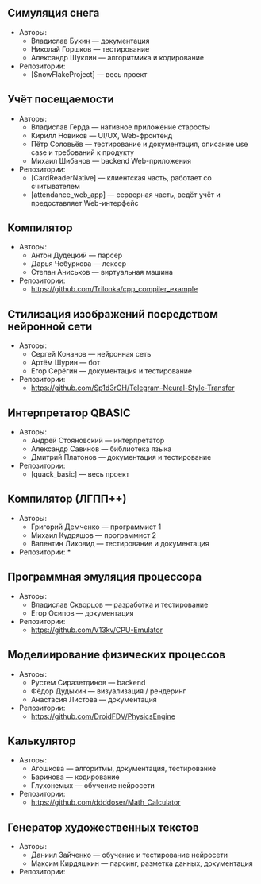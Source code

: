 ## Симуляция снега
* Авторы:
  * Владислав Букин — документация
  * Николай Горшков — тестирование
  * Александр Шуклин — алгоритмика и кодирование
* Репозитории:
  * [SnowFlakeProject] — весь проект

## Учёт посещаемости
* Авторы:
  * Владислав Герда — нативное приложение старосты
  * Кирилл Новиков — UI/UX, Web-фронтенд
  * Пётр Соловьёв — тестирование и документация, описание use case и требований к продукту
  * Михаил Шибанов — backend Web-приложения
* Репозитории:
  * [CardReaderNative] — клиентская часть, работает со считывателем
  * [attendance_web_app] — серверная часть, ведёт учёт и предоставляет Web-интерфейс

## Компилятор
* Авторы:
  * Антон Дудецкий — парсер
  * Дарья Чебуркова — лексер
  * Степан Аниськов — виртуальная машина
* Репозитории:
  * https://github.com/Trilonka/cpp_compiler_example

## Стилизация изображений посредством нейронной сети
* Авторы:
  * Сергей Конанов — нейронная сеть
  * Артём Шурин — бот
  * Егор Серёгин — документация и тестирование
* Репозитории:
  * https://github.com/Sp1d3rGH/Telegram-Neural-Style-Transfer

## Интерпретатор QBASIC
* Авторы:
  * Андрей Стояновский — интерпретатор
  * Александр Савинов — библиотека языка
  * Дмитрий Платонов — документация и тестирование
* Репозитории:
  * [quack_basic] — весь проект

## Компилятор (ЛГПП++)
* Авторы:
  * Григорий Демченко — программист 1
  * Михаил Кудряшов — программист 2
  * Валентин Лиховид — тестирование и документация
* Репозитории:
  *
  
## Программная эмуляция процессора
* Авторы:
  * Владислав Скворцов — разработка и тестирование
  * Егор Осипов — документация
* Репозитории:
  * https://github.com/V13kv/CPU-Emulator

## Моделиирование физических процессов
* Авторы:
  * Рустем Сиразетдинов — backend
  * Фёдор Дудыкин — визуализация / рендеринг
  * Анастасия Листова — документация
* Репозитории:
  * https://github.com/DroidFDV/PhysicsEngine

## Калькулятор
* Авторы:
  * Агошкова — алгоритмы, документация, тестирование
  * Баринова — кодирование
  * Глухонемых — обучение нейросети
* Репозитории:
  * https://github.com/ddddoser/Math_Calculator

## Генератор художественных текстов
* Авторы:
  * Даниил Зайченко — обучение и тестирование нейросети
  * Максим Кирдяшкин — парсинг, разметка данных, документация
* Репозитории:
